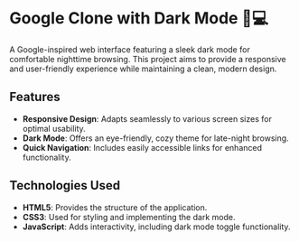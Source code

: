 # <h1>Google Clone with Dark Mode 🌙💻</h1>

A Google-inspired web interface featuring a sleek dark mode for comfortable nighttime browsing. 
This project aims to provide a responsive and user-friendly experience while maintaining a clean, modern design.  

## Features

- **Responsive Design**: Adapts seamlessly to various screen sizes for optimal usability.  
- **Dark Mode**: Offers an eye-friendly, cozy theme for late-night browsing.  
- **Quick Navigation**: Includes easily accessible links for enhanced functionality.  

## Technologies Used

- **HTML5**: Provides the structure of the application.  
- **CSS3**: Used for styling and implementing the dark mode.  
- **JavaScript**: Adds interactivity, including dark mode toggle functionality.  
